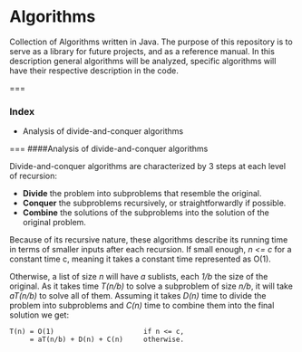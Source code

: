 Algorithms
==========

Collection of Algorithms written in Java.
The purpose of this repository is to serve as a library for future projects, and as a reference manual. In this description general algorithms will be analyzed, specific algorithms will have their respective description in the code.

===
### Index
* Analysis of divide-and-conquer algorithms

===
####Analysis of divide-and-conquer algorithms

Divide-and-conquer algorithms are characterized by 3 steps at each level of recursion:
* **Divide** the problem into subproblems that resemble the original.
* **Conquer** the subproblems recursively, or straightforwardly if possible.
* **Combine** the solutions of the subproblems into the solution of the original problem.
 
Because of its recursive nature, these algorithms describe its running time in terms of smaller inputs after each recursion.
If small enough, *n <= c* for a constant time c, meaning it takes a constant time represented as O(1).

Otherwise, a list of size *n* will have *a* sublists, each *1/b* the size of the original. As it takes time *T(n/b)* to solve a
subproblem of size *n/b*, it will take *aT(n/b)* to solve all of them. Assuming it takes *D(n)* time to divide the problem into 
subproblems and *C(n)* time to combine them into the final solution we get:

    T(n) = O(1)                      if n <= c,
         = aT(n/b) + D(n) + C(n)     otherwise.
